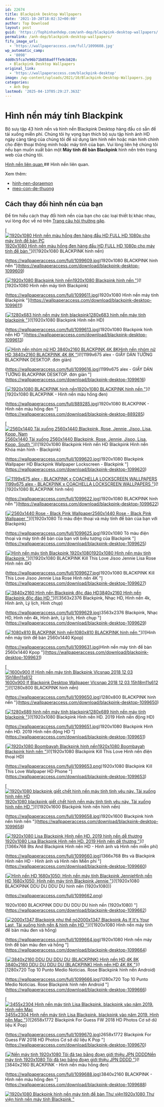 ```yaml
---
id: 22674
title: Blackpink Desktop Wallpapers
date: '2021-10-28T18:02:32+00:00'
author: Top Download
layout: post
guid: 'https://Tophinhanhdep.com/anh-dep/blackpink-desktop-wallpapers/'
permalink: /anh-dep/blackpink-desktop-wallpapers/
fifu_image_url:
  - 'https://wallpaperaccess.com/full/1099608.jpg'
wp_automatic_camp:
  - '8098'
4dd0c5fca7e96b71b858adfffe9cb828:
  - Blackpink Desktop Wallpapers
original_link:
  - 'https://wallpaperaccess.com/blackpink-desktop'
image: /wp-content/uploads/2021/10/Blackpink-Desktop-Wallpapers.jpg
categories:
  - Ảnh Đẹp
lastmod: '2025-04-13T05:29:27.363Z'
---
```

# Hình nền máy tính Blackpink

Bộ sưu tập 43 hình nền và hình nền Blackpink Desktop hàng đầu có sẵn để tải xuống miễn phí. Chúng tôi hy vọng bạn thích bộ sưu tập hình ảnh HD ngày càng tăng của chúng tôi để sử dụng làm hình nền hoặc màn hình chính cho điện thoại thông minh hoặc máy tính của bạn. Vui lòng liên hệ chúng tôi nếu bạn muốn xuất bản một **Máy tính để bàn Blackpink** hình nền trên trang web của chúng tôi.

[Hình nền liên quan ](#related) ## Hình nền liên quan.

   
 Xem thêm:

   
- [hinh-nen-doraemon](https://tophinhanhdep.com/hinh-nen-dep/hinh-nen-doraemon/)
- [meo-con-de-thuong](https://tophinhanhdep.com/hinh-anh-de-thuong/meo-con-de-thuong/)

## Cách thay đổi hình nền của bạn

Để tìm hiểu cách thay đổi hình nền của bạn cho các loại thiết bị khác nhau, vui lòng đọc về nó trên [Trang câu hỏi thường gặp](https://tophinhanhdep.com/faq/).

  
[[![1920x1080 Hình nền màu hồng đen hàng đầu HD FULL HD 1080p cho máy tính để bàn PC](https://wallpaperaccess.com/full/1099608.jpg)1920x1080 Hình nền màu hồng đen hàng đầu HD FULL HD 1080p cho máy tính để bàn "](https://wallpaperaccess.com/download/blackpink-desktop-1099608)](![1920x1080 BLACKPINK hình nền)

(https://wallpaperaccess.com/full/1099609.jpg)1920x1080 BLACKPINK hình nền "](https://wallpaperaccess.com/download/blackpink-desktop-1099609)

[[![1920x1080 Blackpink hình nền](https://wallpaperaccess.com/full/1099610.jpg)1920x1080 Blackpink hình nền "](https://wallpaperaccess.com/download/blackpink-desktop-1099610)](![1920x1080 Hình nền máy tính Blackpink)

(https://wallpaperaccess.com/full/1099611.jpg)1920x1080 Hình nền máy tính Blackpink "](https://wallpaperaccess.com/download/blackpink-desktop-1099611)

[[![1280x683 hình nền máy tính blackpink](https://wallpaperaccess.com/full/889302.png)1280x683 hình nền máy tính blackpink "](https://wallpaperaccess.com/download/blackpink-desktop-889302)](![1920x1080 Blackpink Hình nền HD)

(https://wallpaperaccess.com/full/1099613.jpg)1920x1080 Blackpink hình nền HD "](https://wallpaperaccess.com/download/blackpink-desktop-1099613)

[[![Hình nền nhóm nữ HD 3840x2160 BLACKPINK 4K 8K](https://wallpaperaccess.com/full/1099615.jpg)Hình nền nhóm nữ HD 3840x2160 BLACKPINK 4K 8K "](https://wallpaperaccess.com/download/blackpink-desktop-1099615)](![1199x675 alex - GIẤY DÁN TƯỜNG BLACKPINK DESKTOP.  đơn giản)

(https://wallpaperaccess.com/full/1099616.jpg)1199x675 alex - GIẤY DÁN TƯỜNG BLACKPINK DESKTOP. đơn giản "](https://wallpaperaccess.com/download/blackpink-desktop-1099616)

[[![1920x1080 BLACKPINK hình nền](https://wallpaperaccess.com/full/1099617.jpg)1920x1080 BLACKPINK hình nền "](https://wallpaperaccess.com/download/blackpink-desktop-1099617)](![1920x1080 BLACKPINK - Hình nền màu hồng đen)

(https://wallpaperaccess.com/full/889285.jpg)1920x1080 BLACKPINK - Hình nền màu hồng đen "](https://wallpaperaccess.com/download/blackpink-desktop-889285)

[[![2560x1440 Tải xuống 2560x1440 Blackpink, Rose, Jennie, Jisoo, Lisa, Kpop, Nam](https://wallpaperaccess.com/full/1099619.jpg)2560x1440 Tải xuống 2560x1440 Blackpink, Rose, Jennie, Jisoo, Lisa, Kpop, South "](https://wallpaperaccess.com/download/blackpink-desktop-1099619)](![1920x1080 Blackpink Hình nền HD Blackpink Hình nền Khóa màn hình - Blackpink)

(https://wallpaperaccess.com/full/1099620.jpg)1920x1080 Blackpink Wallpaper HD Blackpink Wallpaper Lockscreen - Blackpink "](https://wallpaperaccess.com/download/blackpink-desktop-1099620)

[[![1199x675 alex - BLACKPINK x COACHELLA LOCKSCREEN WALLPAPERS](https://wallpaperaccess.com/full/1099621.jpg)1199x675 alex - BLACKPINK x COACHELLA LOCKSCREEN WALLPAPERS "](https://wallpaperaccess.com/download/blackpink-desktop-1099621)](![1920x1080 BLACKPINK hình nền)

(https://wallpaperaccess.com/full/1099622.jpg)1920x1080 BLACKPINK hình nền "](https://wallpaperaccess.com/download/blackpink-desktop-1099622)

[[![2560x1440 Rose - Black Pink Wallpaper](https://wallpaperaccess.com/full/1099624.jpg)2560x1440 Rose - Black Pink Wallpaper "](https://wallpaperaccess.com/download/blackpink-desktop-1099624)](![1920x1080 Tô màu điện thoại và máy tính để bàn của bạn với Blackpink)

(https://wallpaperaccess.com/full/1099625.jpg)1920x1080 Tô màu điện thoại và máy tính để bàn của bạn với biểu tượng của Blackpink "](https://wallpaperaccess.com/download/blackpink-desktop-1099625)

[[![Hình nền máy tính Blackpink 1920x1080](https://wallpaperaccess.com/full/1099626.jpg)1920x1080 Hình nền máy tính Blackpink "](https://wallpaperaccess.com/download/blackpink-desktop-1099626)](![1920x1080 BLACKPINK Kill This Love Jisoo Jennie Lisa Rose Hình nền 4K)

(https://wallpaperaccess.com/full/1099627.jpg)1920x1080 BLACKPINK Kill This Love Jisoo Jennie Lisa Rose Hình nền 4K "](https://wallpaperaccess.com/download/blackpink-desktop-1099627)

[[![3840x2160 Hình nền Blackpink độc đáo HD](https://wallpaperaccess.com/full/1099628.jpg)3840x2160 Hình nền Blackpink độc đáo HD "](https://wallpaperaccess.com/download/blackpink-desktop-1099628)](![3563x2376 Blackpink, Nhạc HD, Hình nền 4k, Hình ảnh, Lý lịch, Hình chụp)

(https://wallpaperaccess.com/full/1099629.jpg)3563x2376 Blackpink, Nhạc HD, Hình nền 4k, Hình ảnh, Lý lịch, Hình chụp "](https://wallpaperaccess.com/download/blackpink-desktop-1099629)

[[![1080x810 BLACKPINK hình nền](https://wallpaperaccess.com/full/1099630.jpg)1080x810 BLACKPINK hình nền "](https://wallpaperaccess.com/download/blackpink-desktop-1099630)](![Hình nền máy tính để bàn 2560x1440 Kpop)

(https://wallpaperaccess.com/full/1099631.jpg)Hình nền máy tính để bàn 2560x1440 Kpop "](https://wallpaperaccess.com/download/blackpink-desktop-1099631)

[[![1600x900 If Hình nền máy tính Blackpink Vlcsnap 2018 12 03 15h18m11s612](https://wallpaperaccess.com/full/1099648.jpg)1600x900 If Blackpink Desktop Wallpaper Vlcsnap 2018 12 03 15h18m11s612 "](https://wallpaperaccess.com/download/blackpink-desktop-1099648)](![1280x800 BLACKPINK hình nền)

(https://wallpaperaccess.com/full/1099650.jpg)1280x800 BLACKPINK hình nền "](https://wallpaperaccess.com/download/blackpink-desktop-1099650)

[[![1280x689 hình nền máy tính blackpink](https://wallpaperaccess.com/full/810451.png)1280x689 hình nền máy tính blackpink "](https://wallpaperaccess.com/download/blackpink-desktop-810451)](![1920x1080 Blackpink Hình nền HD.  2019 Hình nền động HD)

(https://wallpaperaccess.com/full/1099651.jpg)1920x1080 Blackpink Hình nền HD. 2019 Hình nền động HD "](https://wallpaperaccess.com/download/blackpink-desktop-1099651)

[[![1920x1080 Boombayah Blackpink hình nền](https://wallpaperaccess.com/full/1099652.jpg)1920x1080 Boombayah Blackpink hình nền "](https://wallpaperaccess.com/download/blackpink-desktop-1099652)](![1920x1080 Blackpink Kill This Love Hình nền điện thoại HD)

(https://wallpaperaccess.com/full/1099653.png)1920x1080 Blackpink Kill This Love Wallpaper HD Phone "](https://wallpaperaccess.com/download/blackpink-desktop-1099653)

[[![1920x1080 blackpink giết chết hình nền máy tính tình yêu này.  Tải xuống hình nền HD](https://wallpaperaccess.com/full/1099657.jpg)1920x1080 blackpink giết chết hình nền máy tính tình yêu này. Tải xuống hình nền HD "](https://wallpaperaccess.com/download/blackpink-desktop-1099657)](![1920x1600 Blackpink hình nền hình nền)

(https://wallpaperaccess.com/full/1099658.jpg)1920x1600 Blackpink hình nền hình nền "](https://wallpaperaccess.com/download/blackpink-desktop-1099658)

[[![1920x1080 Lisa Blackpink Hình nền HD.  2019 hình nền dễ thương](https://wallpaperaccess.com/full/1099659.jpg)1920x1080 Lisa Blackpink Hình nền HD. 2019 Hình nền dễ thương "](https://wallpaperaccess.com/download/blackpink-desktop-1099659)](![1366x768 Bts And Blackpink Hình nền HD - Hình ảnh và Hình nền miễn phí)

(https://wallpaperaccess.com/full/1099660.jpg)1366x768 Bts và Blackpink Hình nền HD - Hình ảnh và Hình nền Miễn phí "](https://wallpaperaccess.com/download/blackpink-desktop-1099660)

[[![Hình nền HD 1680x1050: Hình nền máy tính Blackpink Jennie](https://wallpaperaccess.com/full/1099661.jpg)Hình nền HD 1680x1050: Hình nền máy tính Blackpink Jennie "](https://wallpaperaccess.com/download/blackpink-desktop-1099661)](![1920x1080 BLACKPINK DDU DU DDU DU hình nền (1920x1080))

(https://wallpaperaccess.com/full/1099662.png)

1920x1080 BLACKPINK DDU DU DDU DU hình nền (1920x1080) "](https://wallpaperaccess.com/download/blackpink-desktop-1099662)

[[![2000x1347 Blackpink như thể nó](https://wallpaperaccess.com/full/1099663.jpg)2000x1347 Blackpink As If It's Your Last, Tải xuống hình nền &amp; hình nền HD "](https://wallpaperaccess.com/download/blackpink-desktop-1099663)](![1920x1080 Hình nền máy tính để bàn màu đen và hồng)

(https://wallpaperaccess.com/full/1099664.jpg)1920x1080 Hình nền máy tính để bàn màu đen và hồng "](https://wallpaperaccess.com/download/blackpink-desktop-1099664)

[[![3840x2160 DDU DU DDU DU (BLACKPINK) Hình nền HD 4K 8K](https://wallpaperaccess.com/full/1099665.jpg)3840x2160 DDU DU DDU DU (BLACKPINK) Hình nền HD 4K 8K "](https://wallpaperaccess.com/download/blackpink-desktop-1099665)](![1280x720 Top 10 Punto Medio Noticias.  Rose Blackpink hình nền Android)

(https://wallpaperaccess.com/full/1099666.jpg)1280x720 Top 10 Punto Medio Noticias. Rose Blackpink hình nền Android "](https://wallpaperaccess.com/download/blackpink-desktop-1099666)

[[![3455x2304 Hình nền máy tính Lisa Blackpink.  blackpink vào năm 2019. Hình nền Mac](https://wallpaperaccess.com/full/1099669.jpg)3455x2304 Hình nền máy tính Lisa Blackpink. blackpink vào năm 2019. Hình nền Mac "](https://wallpaperaccess.com/download/blackpink-desktop-1099669)](![2658x1772 Blackpink For Guess FW 2018 HD Photos Cơ sở dữ liệu K Pop)

(https://wallpaperaccess.com/full/1099670.jpg)2658x1772 Blackpink For Guess FW 2018 HD Photos Cơ sở dữ liệu K Pop "](https://wallpaperaccess.com/download/blackpink-desktop-1099670)

[[![Nền máy tính 1920x1080 Tôi đã tạo bằng đoạn giới thiệu JPN DDDD](https://wallpaperaccess.com/full/1099672.png)Nền máy tính 1920x1080 Tôi đã tạo bằng đoạn giới thiệu JPN DDDD "](https://wallpaperaccess.com/download/blackpink-desktop-1099672)](![3840x2160 BLACKPINK - Hình nền màu hồng đen)

(https://wallpaperaccess.com/full/1099688.jpg)3840x2160 BLACKPINK - Hình nền màu hồng đen "](https://wallpaperaccess.com/download/blackpink-desktop-1099688)

[![1920x1080 Blackpink hình nền máy tính để bàn Thư viện](https://wallpaperaccess.com/full/1099696.jpg)1920x1080 Thư viện hình nền máy tính Blackpink "](https://wallpaperaccess.com/download/blackpink-desktop-1099696)
